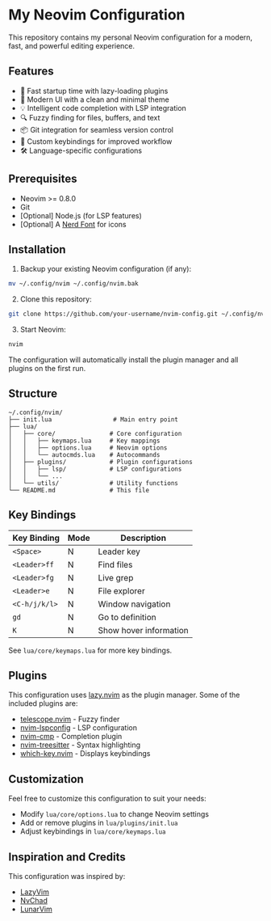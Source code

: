 # My Neovim Configuration

This repository contains my personal Neovim configuration for a modern, fast, and powerful editing experience.

## Features

- 🚀 Fast startup time with lazy-loading plugins
- 🎨 Modern UI with a clean and minimal theme
- 💡 Intelligent code completion with LSP integration
- 🔍 Fuzzy finding for files, buffers, and text
- 📦 Git integration for seamless version control
- 🧩 Custom keybindings for improved workflow
- 🛠️ Language-specific configurations

## Prerequisites

- Neovim >= 0.8.0
- Git
- [Optional] Node.js (for LSP features)
- [Optional] A [Nerd Font](https://www.nerdfonts.com/) for icons

## Installation

1. Backup your existing Neovim configuration (if any):

```bash
mv ~/.config/nvim ~/.config/nvim.bak
```

2. Clone this repository:

```bash
git clone https://github.com/your-username/nvim-config.git ~/.config/nvim
```

3. Start Neovim:

```bash
nvim
```

The configuration will automatically install the plugin manager and all plugins on the first run.

## Structure

```
~/.config/nvim/
├── init.lua                 # Main entry point
├── lua/
│   ├── core/               # Core configuration
│   │   ├── keymaps.lua     # Key mappings
│   │   ├── options.lua     # Neovim options
│   │   └── autocmds.lua    # Autocommands
│   ├── plugins/            # Plugin configurations
│   │   ├── lsp/            # LSP configurations
│   │   └── ...
│   └── utils/              # Utility functions
└── README.md               # This file
```

## Key Bindings

| Key Binding | Mode | Description |
|-------------|------|-------------|
| `<Space>`   | N    | Leader key  |
| `<Leader>ff`| N    | Find files  |
| `<Leader>fg`| N    | Live grep   |
| `<Leader>e` | N    | File explorer |
| `<C-h/j/k/l>` | N  | Window navigation |
| `gd`        | N    | Go to definition |
| `K`         | N    | Show hover information |

See `lua/core/keymaps.lua` for more key bindings.

## Plugins

This configuration uses [lazy.nvim](https://github.com/folke/lazy.nvim) as the plugin manager. Some of the included plugins are:

- [telescope.nvim](https://github.com/nvim-telescope/telescope.nvim) - Fuzzy finder
- [nvim-lspconfig](https://github.com/neovim/nvim-lspconfig) - LSP configuration
- [nvim-cmp](https://github.com/hrsh7th/nvim-cmp) - Completion plugin
- [nvim-treesitter](https://github.com/nvim-treesitter/nvim-treesitter) - Syntax highlighting
- [which-key.nvim](https://github.com/folke/which-key.nvim) - Displays keybindings

## Customization

Feel free to customize this configuration to suit your needs:

- Modify `lua/core/options.lua` to change Neovim settings
- Add or remove plugins in `lua/plugins/init.lua`
- Adjust keybindings in `lua/core/keymaps.lua`

## Inspiration and Credits

This configuration was inspired by:

- [LazyVim](https://github.com/LazyVim/LazyVim)
- [NvChad](https://github.com/NvChad/NvChad)
- [LunarVim](https://github.com/LunarVim/LunarVim)

